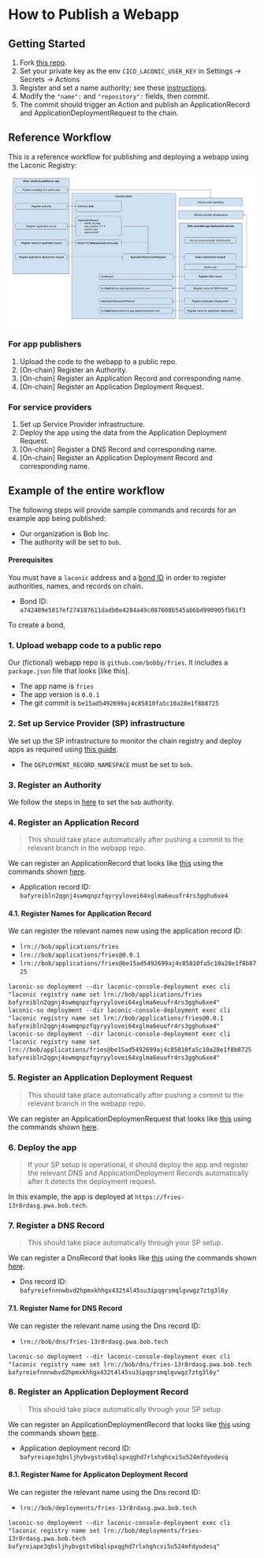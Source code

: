 # How to Publish a Webapp

## Getting Started

1. Fork [this repo](https://github.com/LaconicNetwork/loro-testnet-example-pwa).
2. Set your private key as the env `CICD_LACONIC_USER_KEY` in Settings -> Secrets -> Actions
3. Register and set a name authority; see these [instructions](./instructions.md#register-an-authority).
4. Modify the `"name":` and `"repository":` fields, then commit.
5. The commit should trigger an Action and publish an ApplicationRecord and ApplicationDeploymentRequest to the chain.

## Reference Workflow

This is a reference workflow for publishing and deploying a webapp using the Laconic Registry:

[![Webapp publishing workflow diagram](/images/webapp-publishing-workflow.jpg)](/images/webapp-publishing-workflow.jpg)

### For app publishers

1. Upload the code to the webapp to a public repo.
2. [On-chain] Register an Authority.
3. [On-chain] Register an Application Record and corresponding name.
4. [On-chain] Register an Application Deployment Request.

### For service providers

1. Set up Service Provider infrastructure.
2. Deploy the app using the data from the Application Deployment Request.
3. [On-chain] Register a DNS Record and corresponding name.
4. [On-chain] Register an Application Deployment Record and corresponding name.


## Example of the entire workflow

The following steps will provide sample commands and records for an example app being published:

* Our organization is Bob Inc.
* The authority will be set to `bob`.

#### Prerequisites

You must have a `laconic` address and a [bond ID](/docs/instructions.md#create-a-bond) in order to register authorities, names, and records on chain.

* Bond ID: `a742489e5817ef274187611dadb0e4284a49c087608b545ab6bd990905fb61f3`

To create a bond,

### 1. Upload webapp code to a public repo

Our (fictional) webapp repo is `github.com/bobby/fries`. It includes a `package.json` file that looks [like this].

* The app name is `fries`
* The app version is `0.0.1` 
* The git commit is `be15ad5492699aj4c85810fa5c10a28e1f8b8725` 

### 2. Set up Service Provider (SP) infrastructure

We set up the SP infrastructure to monitor the chain registry and deploy apps as required using [this guide](/docs/service-provider-setup.md).
* The `DEPLOYMENT_RECORD_NAMESPACE` must be set to `bob`.

### 3. Register an Authority

We follow the steps in [here](/docs/instructions.md#register-an-authority) to set the `bob` authority.

### 4. Register an Application Record

> This should take place automatically after pushing a commit to the relevant branch in the webapp repo.

We can register an ApplicationRecord that looks like [this](/templates/application-record%20-bob.yml) using the commands shown [here](/docs/instructions.md#register-an-application-deployment-record).

* Application record ID: `bafyreibln2qgnj4swmqnpzfqyryylovei64xglma6euufr4rs3gghu6xe4`

#### 4.1. Register Names for Application Record

We can register the relevant names now using the application record ID:

* `lrn://bob/applications/fries`
* `lrn://bob/applications/fries@0.0.1`
* `lrn://bob/applications/fries@be15ad5492699aj4c85810fa5c10a28e1f8b8725`

```
laconic-so deployment --dir laconic-console-deployment exec cli "laconic registry name set lrn://bob/applications/fries bafyreibln2qgnj4swmqnpzfqyryylovei64xglma6euufr4rs3gghu6xe4"
laconic-so deployment --dir laconic-console-deployment exec cli "laconic registry name set lrn://bob/applications/fries@0.0.1 bafyreibln2qgnj4swmqnpzfqyryylovei64xglma6euufr4rs3gghu6xe4"
laconic-so deployment --dir laconic-console-deployment exec cli "laconic registry name set lrn://bob/applications/fries@be15ad5492699aj4c85810fa5c10a28e1f8b8725 bafyreibln2qgnj4swmqnpzfqyryylovei64xglma6euufr4rs3gghu6xe4"
```

### 5. Register an Application Deployment Request

> This should take place automatically after pushing a commit to the relevant branch in the webapp repo.

We can register an ApplicationDeploymenRequest that looks like [this](/templates/application-deployment-request-bob.yml) using the commands shown [here](/docs/instructions.md#register-an-application-deployment-request-record).

### 6. Deploy the app

> If your SP setup is operational, it should deploy the app and register the relevant DNS and ApplicationDeployment Records automatically after it detects the deployment request.

In this example, the app is deployed at `https://fries-13r8rdasg.pwa.bob.tech`.

### 7. Register a DNS Record

> This should take place automatically through your SP setup.

We can register a DnsRecord that looks like [this](/templates/dns-record-bob.yml) using the commands shown [here](/docs/instructions.md#register-a-dns-record).

* Dns record ID: `bafyreiefnnnwbvd2hpmxkhhgx432t4l45su3ipqgrsmqlgvwgz7ztg3l6y`

#### 7.1. Register Name for DNS Record

We can register the relevant name using the Dns record ID:

* `lrn://bob/dns/fries-13r8rdasg.pwa.bob.tech`

```
laconic-so deployment --dir laconic-console-deployment exec cli "laconic registry name set lrn://bob/dns/fries-13r8rdasg.pwa.bob.tech bafyreiefnnnwbvd2hpmxkhhgx432t4l45su3ipqgrsmqlgvwgz7ztg3l6y"
```

### 8. Register an Application Deployment Record

> This should take place automatically through your SP setup.

We can register an ApplicationDeploymentRecord that looks like [this](/templates/application-deployment-record-bob.yml) using the commands shown [here](/docs/instructions.md#register-an-application-deployment-record).

* Application deployment record ID: `bafyreiape3qbsljhybvgstv6bqlspxqghd7rlxhghcxi5u524mfdyodesq`

#### 8.1. Register Name for Applicaton Deployment Record

We can register the relevant name using the Dns record ID:

* `lrn://bob/deployments/fries-13r8rdasg.pwa.bob.tech`

```
laconic-so deployment --dir laconic-console-deployment exec cli "laconic registry name set lrn://bob/deployments/fries-13r8rdasg.pwa.bob.tech bafyreiape3qbsljhybvgstv6bqlspxqghd7rlxhghcxi5u524mfdyodesq"
```